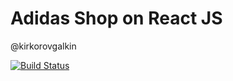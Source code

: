 # Adidas Shop on React JS
@kirkorovgalkin

[![Build Status](https://travis-ci.org/hmuriy1/adidas-shop-frontend.svg?branch=master)](https://github.com/hmuriy1/adidas-shop-frontend)

